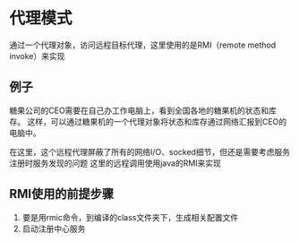 # 代理模式
通过一个代理对象，访问远程目标代理，这里使用的是RMI（remote method invoke）来实现

## 例子
糖果公司的CEO需要在自己办工作电脑上，看到全国各地的糖果机的状态和库存。
这样，可以通过糖果机的一个代理对象将状态和库存通过网络汇报到CEO的电脑中。

在这里，这个远程代理屏蔽了所有的网络I/O、socked细节，但还是需要考虑服务注册时服务发现的问题
这里的远程调用使用java的RMI来实现

## RMI使用的前提步骤
1. 要是用rmic命令，到编译的class文件夹下，生成相关配置文件
2. 启动注册中心服务
